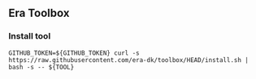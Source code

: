 ## Era Toolbox

### Install tool
<!-- installation -->
```
GITHUB_TOKEN=${GITHUB_TOKEN} curl -s https://raw.githubusercontent.com/era-dk/toolbox/HEAD/install.sh | bash -s -- ${TOOL}
```
<!-- installation -->